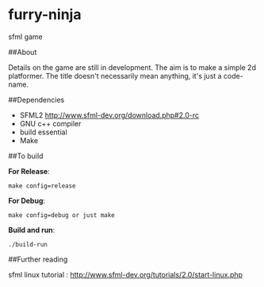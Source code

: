 furry-ninja
===========

sfml game

##About

Details on the game are still in development. 
The aim is to make a simple 2d platformer. 
The title doesn't necessarily mean anything, it's just a code-name.

##Dependencies

*	SFML2 http://www.sfml-dev.org/download.php#2.0-rc 
*	GNU c++ compiler 
*	build essential
*	Make

##To build

**For Release**: 

	make config=release
	
**For Debug**: 

	make config=debug or just make

**Build and run**: 
  
  	./build-run 

##Further reading

sfml linux tutorial : http://www.sfml-dev.org/tutorials/2.0/start-linux.php

